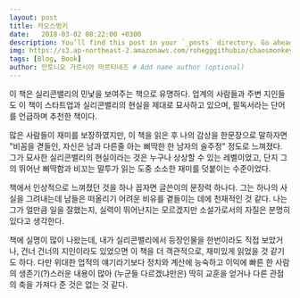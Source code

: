 ```yaml
---
layout: post
title: 카오스멍키
date:   2018-03-02 08:22:00 +0300
description: You’ll find this post in your `_posts` directory. Go ahead and edit it and re-build the site to see your changes. # Add post description (optional)
img: https://s3.ap-northeast-2.amazonaws.com/rohegggithubio/chaosmonkey.png # Add image post (optional)
tags: [Blog, Book]
author: 안토니오 가르시아 마르티네즈 # Add name author (optional)
---
```


이 책은 실리콘밸리의 민낯을 보여주는 책으로 유명하다. 업계의 사람들과 주변 지인들도 이 책이 스타트업과 실리콘밸리의 현실을 제대로 묘사하고 있으며, 필독서라는 단어를 언급하며 추천한 책이다.

많은 사람들이 재미를 보장하였지만, 이 책을 읽은 후 나의 감상을 한문장으로 말하자면 "비꼼을 겯들인, 자신은 남과 다른줄 아는 삐딱한 한 남자의 술주정" 정도로 느껴졌다. 그가 묘사한 실리콘밸리의 현실이라는 것은 누구나 상상할 수 있는 레벨이었고, 단지 그의 뛰어난 삐딱함과 비꼬는 말투가 읽는 도중 소소한 재미를 덧붙이는 수준이었다.

책에서 인상적으로 느껴졌던 것을 하나 꼽자면 글쓴이의 문장력 하나다. 그는 하나의 사실을 그려내는데 남들은 떠올리기 어려운 비유를 곁들이는 데에 천재적인 것 같다. 나는 그가 얼만큼 일을 잘했는지, 실력이 뛰어난지는 모르겠지만 소설가로서의 자질은 분명히 있다고 생각한다.

책에 실명이 많이 나왔는데, 내가 실리콘밸리에서 등장인물을 한번이라도 직접 보았거나, 건너 건너의 지인이라도 있었으면 이 책을 더 객관적으로, 재미있게 읽었을 것 같기도 하다. 다만 위대한 업적의 얘기라기보다 정치와 계산에 능숙하고 이익에 빠른 한 사람의 생존기(?)스러운 내용이 많아 (누군들 다르겠냐만은) 딱히 교훈을 얻거나 다른 관점의 축을 가져다 준 것은 없는 것 같다.  
